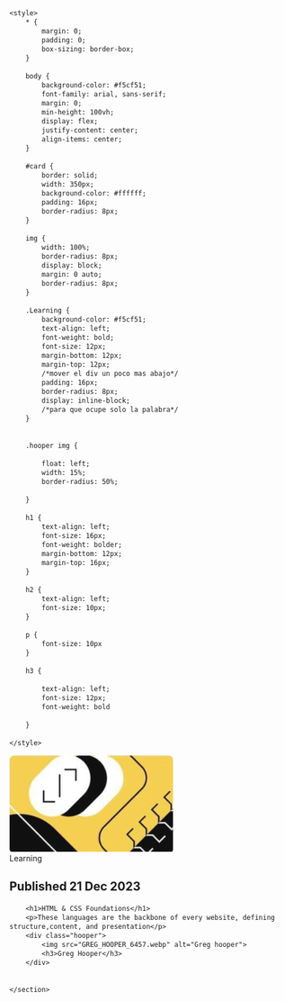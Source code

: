 <!DOCTYPE html>
<html lang="en">

<head>
    <meta charset="UTF-8">
    <meta name="viewport" content="width=device-width, initial-scale=1.0">
    <title>Reto Html</title>

    <style>
        * {
            margin: 0;
            padding: 0;
            box-sizing: border-box;
        }

        body {
            background-color: #f5cf51;
            font-family: arial, sans-serif;
            margin: 0;
            min-height: 100vh;
            display: flex;
            justify-content: center;
            align-items: center;
        }

        #card {
            border: solid;
            width: 350px;
            background-color: #ffffff;
            padding: 16px;
            border-radius: 8px;
        }

        img {
            width: 100%;
            border-radius: 8px;
            display: block;
            margin: 0 auto;
            border-radius: 8px;
        }

        .Learning {
            background-color: #f5cf51;
            text-align: left;
            font-weight: bold;
            font-size: 12px;
            margin-bottom: 12px;
            margin-top: 12px;
            /*mover el div un poco mas abajo*/
            padding: 16px;
            border-radius: 8px;
            display: inline-block;
            /*para que ocupe solo la palabra*/
        }


        .hooper img {

            float: left;
            width: 15%;
            border-radius: 50%;

        }

        h1 {
            text-align: left;
            font-size: 16px;
            font-weight: bolder;
            margin-bottom: 12px;
            margin-top: 16px;
        }

        h2 {
            text-align: left;
            font-size: 10px;
        }

        p {
            font-size: 10px
        }

        h3 {

            text-align: left;
            font-size: 12px;
            font-weight: bold
            
        }
        
    </style>
</head>

<body>
    <section id="card">
        <img src="Screenshot 2025-09-17 195756.png" alt="">
        <div class="Learning">Learning</div>
        <h2>Published 21 Dec 2023</h2>

        <h1>HTML & CSS Foundations</h1>
        <p>These languages are the backbone of every website, defining structure,content, and presentation</p>
        <div class="hooper">
            <img src="GREG_HOOPER_6457.webp" alt="Greg hooper">
            <h3>Greg Hooper</h3>
        </div>


    </section>
</body>

</html>
